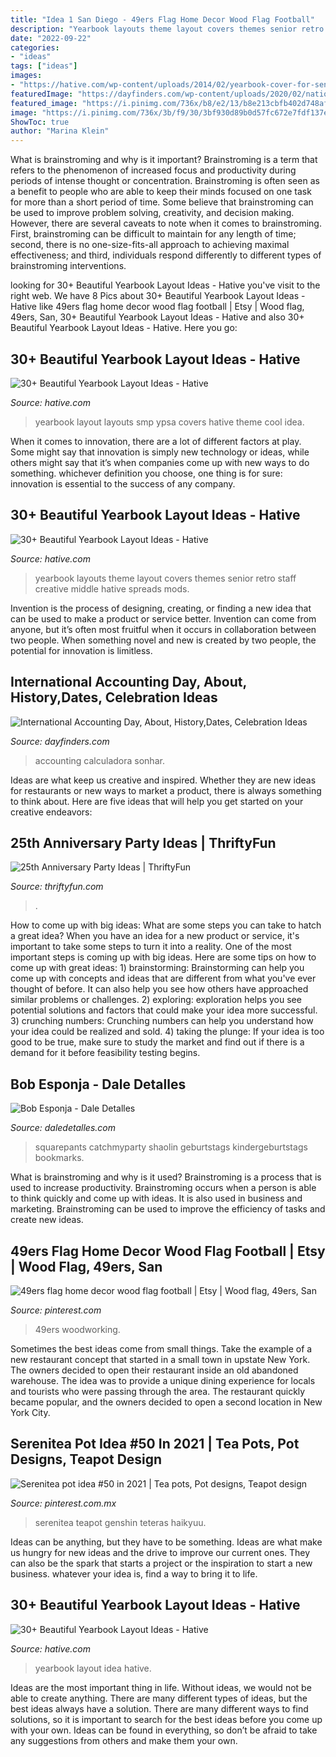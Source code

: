 ```yaml
---
title: "Idea 1 San Diego - 49ers Flag Home Decor Wood Flag Football"
description: "Yearbook layouts theme layout covers themes senior retro staff creative middle hative spreads mods"
date: "2022-09-22"
categories:
- "ideas"
tags: ["ideas"]
images:
- "https://hative.com/wp-content/uploads/2014/02/yearbook-cover-for-senior-year-41.jpg"
featuredImage: "https://dayfinders.com/wp-content/uploads/2020/02/national-accounting-day.jpg"
featured_image: "https://i.pinimg.com/736x/b8/e2/13/b8e213cbfb402d748af46467f3fa391e.jpg"
image: "https://i.pinimg.com/736x/3b/f9/30/3bf930d89b0d57fc672e7fdf137eefd3.jpg"
ShowToc: true
author: "Marina Klein"
---
```



What is brainstroming and why is it important?
Brainstroming is a term that refers to the phenomenon of increased focus and productivity during periods of intense thought or concentration. Brainstroming is often seen as a benefit to people who are able to keep their minds focused on one task for more than a short period of time. Some believe that brainstroming can be used to improve problem solving, creativity, and decision making. However, there are several caveats to note when it comes to brainstroming. First, brainstroming can be difficult to maintain for any length of time; second, there is no one-size-fits-all approach to achieving maximal effectiveness; and third, individuals respond differently to different types of brainstroming interventions.

	

		
looking for 30+ Beautiful Yearbook Layout Ideas - Hative you've visit to the right web. We have 8 Pics about 30+ Beautiful Yearbook Layout Ideas - Hative like 49ers flag home decor wood flag football | Etsy | Wood flag, 49ers, San, 30+ Beautiful Yearbook Layout Ideas - Hative and also 30+ Beautiful Yearbook Layout Ideas - Hative. Here you go:
		
    
## 30+ Beautiful Yearbook Layout Ideas - Hative

<img loading=lazy src="https://hative.com/wp-content/uploads/2014/02/smp-ypsa-yearbook-design-23.jpg" onerror="this.onerror=null;this.src='https://tse2.mm.bing.net/th?id=OIP.rWDs0fzHAUkFWbNEpcSCYwHaLG&amp;pid=15.1';" alt="30+ Beautiful Yearbook Layout Ideas - Hative">

_Source: hative.com_

>yearbook layout layouts smp ypsa covers hative theme cool idea. 

	

When it comes to innovation, there are a lot of different factors at play. Some might say that innovation is simply new technology or ideas, while others might say that it’s when companies come up with new ways to do something. whichever definition you choose, one thing is for sure: innovation is essential to the success of any company.

    
## 30+ Beautiful Yearbook Layout Ideas - Hative

<img loading=lazy src="https://hative.com/wp-content/uploads/2014/02/yearbook-cover-for-senior-year-41.jpg" onerror="this.onerror=null;this.src='https://tse4.mm.bing.net/th?id=OIP.bZVLpgz8OXrqbwaiYxb3AAHaJ4&amp;pid=15.1';" alt="30+ Beautiful Yearbook Layout Ideas - Hative">

_Source: hative.com_

>yearbook layouts theme layout covers themes senior retro staff creative middle hative spreads mods. 

	

Invention is the process of designing, creating, or finding a new idea that can be used to make a product or service better. Invention can come from anyone, but it’s often most fruitful when it occurs in collaboration between two people. When something novel and new is created by two people, the potential for innovation is limitless.

    
## International Accounting Day, About, History,Dates, Celebration Ideas

<img loading=lazy src="https://dayfinders.com/wp-content/uploads/2020/02/national-accounting-day.jpg" onerror="this.onerror=null;this.src='https://tse3.mm.bing.net/th?id=OIP.bigb5lGFYgmQOR33f55htQHaE8&amp;pid=15.1';" alt="International Accounting Day, About, History,Dates, Celebration Ideas">

_Source: dayfinders.com_

>accounting calculadora sonhar. 

	

Ideas are what keep us creative and inspired. Whether they are new ideas for restaurants or new ways to market a product, there is always something to think about. Here are five ideas that will help you get started on your creative endeavors: 

    
## 25th Anniversary Party Ideas | ThriftyFun

<img loading=lazy src="https://img.thrfun.com/img/003/236/memorytree1_l.jpg" onerror="this.onerror=null;this.src='https://tse1.mm.bing.net/th?id=OIP.B3eBsqzyYgYea8HgDLs1ngHaK2&amp;pid=15.1';" alt="25th Anniversary Party Ideas | ThriftyFun">

_Source: thriftyfun.com_

>. 

	

How to come up with big ideas: What are some steps you can take to hatch a great idea?
When you have an idea for a new product or service, it's important to take some steps to turn it into a reality. One of the most important steps is coming up with big ideas. Here are some tips on how to come up with great ideas: 1) brainstorming: Brainstorming can help you come up with concepts and ideas that are different from what you've ever thought of before. It can also help you see how others have approached similar problems or challenges. 2) exploring: exploration helps you see potential solutions and factors that could make your idea more successful. 3) crunching numbers: Crunching numbers can help you understand how your idea could be realized and sold. 4) taking the plunge: If your idea is too good to be true, make sure to study the market and find out if there is a demand for it before feasibility testing begins.

    
## Bob Esponja - Dale Detalles

<img loading=lazy src="https://i0.wp.com/www.daledetalles.com/wp-content/uploads/2016/03/bob-esponja11.jpg" onerror="this.onerror=null;this.src='https://tse2.mm.bing.net/th?id=OIP.oe7VxWBWJT6wOmNLKrovkAHaFt&amp;pid=15.1';" alt="Bob Esponja - Dale Detalles">

_Source: daledetalles.com_

>squarepants catchmyparty shaolin geburtstags kindergeburtstags bookmarks. 

	

What is brainstroming and why is it used?
Brainstroming is a process that is used to increase productivity. Brainstroming occurs when a person is able to think quickly and come up with ideas. It is also used in business and marketing. Brainstroming can be used to improve the efficiency of tasks and create new ideas.

    
## 49ers Flag Home Decor Wood Flag Football | Etsy | Wood Flag, 49ers, San

<img loading=lazy src="https://i.pinimg.com/736x/b8/e2/13/b8e213cbfb402d748af46467f3fa391e.jpg" onerror="this.onerror=null;this.src='https://tse1.mm.bing.net/th?id=OIP.IM3gi4dAbaIknV1Dcz3jqgHaFj&amp;pid=15.1';" alt="49ers flag home decor wood flag football | Etsy | Wood flag, 49ers, San">

_Source: pinterest.com_

>49ers woodworking. 

	

Sometimes the best ideas come from small things. Take the example of a new restaurant concept that started in a small town in upstate New York. The owners decided to open their restaurant inside an old abandoned warehouse. The idea was to provide a unique dining experience for locals and tourists who were passing through the area. The restaurant quickly became popular, and the owners decided to open a second location in New York City.

    
## Serenitea Pot Idea #50 In 2021 | Tea Pots, Pot Designs, Teapot Design

<img loading=lazy src="https://i.pinimg.com/736x/3b/f9/30/3bf930d89b0d57fc672e7fdf137eefd3.jpg" onerror="this.onerror=null;this.src='https://tse4.mm.bing.net/th?id=OIP.8awkZQXP4nAeiZgHNkbEdQHaEK&amp;pid=15.1';" alt="Serenitea pot idea #50 in 2021 | Tea pots, Pot designs, Teapot design">

_Source: pinterest.com.mx_

>serenitea teapot genshin teteras haikyuu. 

	

Ideas can be anything, but they have to be something. Ideas are what make us hungry for new ideas and the drive to improve our current ones. They can also be the spark that starts a project or the inspiration to start a new business. whatever your idea is, find a way to bring it to life.

    
## 30+ Beautiful Yearbook Layout Ideas - Hative

<img loading=lazy src="https://hative.com/wp-content/uploads/2014/02/yearbook-cover-layout-idea-40.jpg" onerror="this.onerror=null;this.src='https://tse1.mm.bing.net/th?id=OIP.qSXxEEP4quOOc4JMHnh5-AHaJl&amp;pid=15.1';" alt="30+ Beautiful Yearbook Layout Ideas - Hative">

_Source: hative.com_

>yearbook layout idea hative. 

	

Ideas are the most important thing in life. Without ideas, we would not be able to create anything. There are many different types of ideas, but the best ideas always have a solution. There are many different ways to find solutions, so it is important to search for the best ideas before you come up with your own. Ideas can be found in everything, so don’t be afraid to take any suggestions from others and make them your own.

